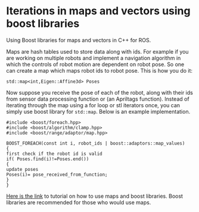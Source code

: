 # Iterations in maps and vectors using boost libraries
Using Boost libraries for maps and vectors in C++ for ROS.

Maps are hash tables used to store data along with ids. For example if you are working on multiple robots and implement a navigation algorithm in which the controls of robot motion are dependent on robot pose. So one can create a map which maps robot ids to robot pose. This is how you do it:

``std::map<int,Eigen::Affine3d> Poses``

Now suppose you receive the pose of each of the robot, along with their ids from sensor data processing function or (an Apriltags function). Instead of iterating through the map using a for loop or stl iterators once, you can simply use boost library for `std::map`. Below is an example implementation.

```
#include <boost/foreach.hpp>
#include <boost/algorithm/clamp.hpp>
#include <boost/range/adaptor/map.hpp>

BOOST_FOREACH(const int i, robot_ids | boost::adaptors::map_values)
{
first check if the robot id is valid
if( Poses.find(i)!=Poses.end())
{
update poses
Poses(i)= pose_received_from_function;
}
}
```
[Here is the link](http://cplusplus.bordoon.com/boost_foreach_techniques.html) to tutorial on how to use maps and boost libraries.  Boost libraries are recommended for those who  would use maps.

